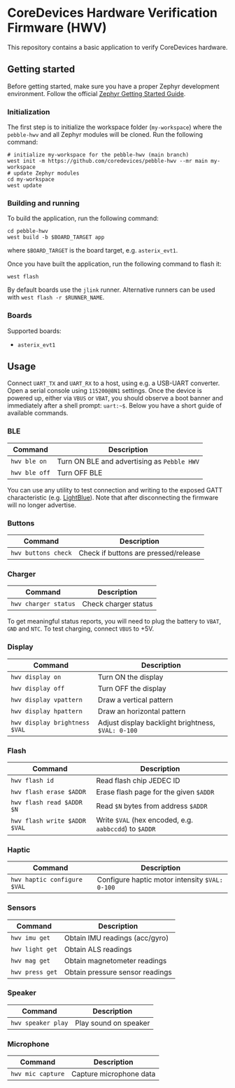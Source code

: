 # CoreDevices Hardware Verification Firmware (HWV)

This repository contains a basic application to verify CoreDevices hardware.

## Getting started

Before getting started, make sure you have a proper Zephyr development
environment. Follow the official
[Zephyr Getting Started Guide](https://docs.zephyrproject.org/latest/getting_started/index.html).

### Initialization

The first step is to initialize the workspace folder (`my-workspace`) where the
`pebble-hwv` and all Zephyr modules will be cloned. Run the following command:

```shell
# initialize my-workspace for the pebble-hwv (main branch)
west init -m https://github.com/coredevices/pebble-hwv --mr main my-workspace
# update Zephyr modules
cd my-workspace
west update
```

### Building and running

To build the application, run the following command:

```shell
cd pebble-hwv
west build -b $BOARD_TARGET app
```

where `$BOARD_TARGET` is the board target, e.g. `asterix_evt1`.

Once you have built the application, run the following command to flash it:

```shell
west flash
```

By default boards use the `jlink` runner. Alternative runners can be used with
`west flash -r $RUNNER_NAME`.

### Boards

Supported boards:

- `asterix_evt1`

## Usage

Connect `UART_TX` and `UART_RX` to a host, using e.g. a USB-UART converter.
Open a serial console using `115200@8N1` settings. Once the device is powered
up, either via `VBUS` or `VBAT`, you should observe a boot banner and
immediately after a shell prompt: `uart:~$`. Below you have a short guide of
available commands.

### BLE

| Command | Description |
| --- | --- |
| `hwv ble on` | Turn ON BLE and advertising as `Pebble HWV` |
| `hwv ble off` | Turn OFF BLE |

You can use any utility to test connection and writing to the exposed GATT
characteristic (e.g. [LightBlue](https://punchthrough.com/lightblue/)). Note
that after disconnecting the firmware will no longer advertise.

### Buttons

| Command | Description |
| --- | --- |
| `hwv buttons check` | Check if buttons are pressed/release |

### Charger

| Command | Description |
| --- | --- |
| `hwv charger status` | Check charger status |

To get meaningful status reports, you will need to plug the battery to `VBAT`,
`GND` and `NTC`. To test charging, connect `VBUS` to +5V.

### Display

| Command | Description |
| --- | --- |
| `hwv display on` | Turn ON the display |
| `hwv display off` | Turn OFF the display |
| `hwv display vpattern` | Draw a vertical pattern |
| `hwv display hpattern` | Draw an horizontal pattern |
| `hwv display brightness $VAL` | Adjust display backlight brightness, `$VAL: 0-100` |

### Flash

| Command | Description |
| --- | --- |
| `hwv flash id` | Read flash chip JEDEC ID |
| `hwv flash erase $ADDR` | Erase flash page for the given `$ADDR` |
| `hwv flash read $ADDR $N` | Read `$N` bytes from address `$ADDR` |
| `hwv flash write $ADDR $VAL` | Write `$VAL` (hex encoded, e.g. `aabbccdd`) to `$ADDR` |

### Haptic

| Command | Description |
| --- | --- |
| `hwv haptic configure $VAL` | Configure haptic motor intensity `$VAL: 0-100` |

### Sensors

| Command | Description |
| --- | --- |
| `hwv imu get` | Obtain IMU readings (acc/gyro) |
| `hwv light get` | Obtain ALS readings |
| `hwv mag get` | Obtain magnetometer readings |
| `hwv press get` | Obtain pressure sensor readings |

### Speaker 

| Command | Description |
| --- | --- |
| `hwv speaker play` | Play sound on speaker |

### Microphone 

| Command | Description |
| --- | --- |
| `hwv mic capture` | Capture microphone data |
